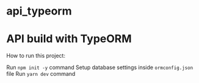 # api_typeorm

# API build with TypeORM

How to run this project:

Run `npm init -y` command
Setup database settings inside `ormconfig.json` file
Run `yarn dev` command
